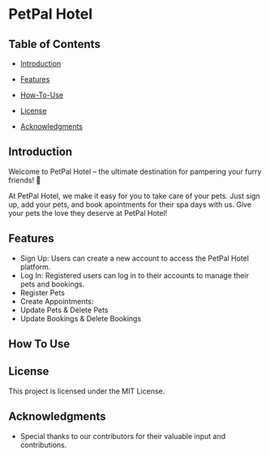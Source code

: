 # PetPal Hotel


## Table of Contents

- [Introduction](#introduction)

- [Features](#features)

- [How-To-Use](#How-To-Use)

- [License](#license)

- [Acknowledgments](#acknowledgments)


## Introduction

Welcome to PetPal Hotel – the ultimate destination for pampering your furry friends! 🐾

At PetPal Hotel, we make it easy for you to take care of your pets. Just sign up, add your pets, and book apointments for their spa days with us. Give your pets the love they deserve at PetPal Hotel!







## Features

- Sign Up: Users can create a new account to access the PetPal Hotel platform.
- Log In: Registered users can log in to their accounts to manage their pets and bookings.
- Register Pets
- Create Appointments: 
- Update Pets & Delete Pets
- Update Bookings & Delete Bookings


## How To Use

## License

This project is licensed under the MIT License.

## Acknowledgments

- Special thanks to our contributors for their valuable input and contributions.